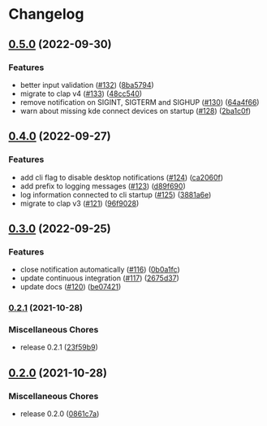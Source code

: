 # Changelog

## [0.5.0](https://github.com/kucera-lukas/rusty-battery/compare/v0.4.0...v0.5.0) (2022-09-30)

### Features

- better input validation ([#132](https://github.com/kucera-lukas/rusty-battery/issues/132)) ([8ba5794](https://github.com/kucera-lukas/rusty-battery/commit/8ba57946ff375c14369352686b41b90e31b5ad85))
- migrate to clap v4 ([#133](https://github.com/kucera-lukas/rusty-battery/issues/133)) ([48cc540](https://github.com/kucera-lukas/rusty-battery/commit/48cc540086a5ca947b69757cd96c8085ec5528ec))
- remove notification on SIGINT, SIGTERM and SIGHUP ([#130](https://github.com/kucera-lukas/rusty-battery/issues/130)) ([64a4f66](https://github.com/kucera-lukas/rusty-battery/commit/64a4f66188aa80a3e2e3d51828e858ed842fc7e3))
- warn about missing kde connect devices on startup ([#128](https://github.com/kucera-lukas/rusty-battery/issues/128)) ([2ba1c0f](https://github.com/kucera-lukas/rusty-battery/commit/2ba1c0f1827c12700ed4ff356323ce5f9c75763f))

## [0.4.0](https://github.com/kucera-lukas/rusty-battery/compare/v0.3.0...v0.4.0) (2022-09-27)

### Features

- add cli flag to disable desktop notifications ([#124](https://github.com/kucera-lukas/rusty-battery/issues/124)) ([ca2060f](https://github.com/kucera-lukas/rusty-battery/commit/ca2060f566e15ca69442e2eb52bed8ec95fe7267))
- add prefix to logging messages ([#123](https://github.com/kucera-lukas/rusty-battery/issues/123)) ([d89f690](https://github.com/kucera-lukas/rusty-battery/commit/d89f69016ac9f0f09796177fd22f42d26ad90663))
- log information connected to cli startup ([#125](https://github.com/kucera-lukas/rusty-battery/issues/125)) ([3881a6e](https://github.com/kucera-lukas/rusty-battery/commit/3881a6eb06a66bf5eeba13fc63ca43b0844e748b))
- migrate to clap v3 ([#121](https://github.com/kucera-lukas/rusty-battery/issues/121)) ([96f9028](https://github.com/kucera-lukas/rusty-battery/commit/96f90287214a3c39ce2b1c6445bb34c15abfeff2))

## [0.3.0](https://www.github.com/kucera-lukas/rusty-battery/compare/v0.2.1...v0.3.0) (2022-09-25)

### Features

- close notification automatically ([#116](https://www.github.com/kucera-lukas/rusty-battery/issues/116)) ([0b0a1fc](https://www.github.com/kucera-lukas/rusty-battery/commit/0b0a1fc3dc1e2291721272e6e41494d6d69e0252))
- update continuous integration ([#117](https://www.github.com/kucera-lukas/rusty-battery/issues/117)) ([2675d37](https://www.github.com/kucera-lukas/rusty-battery/commit/2675d373136450bb148760b2043f34b80cac2f89))
- update docs ([#120](https://www.github.com/kucera-lukas/rusty-battery/issues/120)) ([be07421](https://www.github.com/kucera-lukas/rusty-battery/commit/be07421dea49a422621ea461411f7fbd22fbaf40))

### [0.2.1](https://www.github.com/kucera-lukas/rusty-battery/compare/v0.2.0...v0.2.1) (2021-10-28)

### Miscellaneous Chores

- release 0.2.1 ([23f59b9](https://www.github.com/kucera-lukas/rusty-battery/commit/23f59b99527c695855db25419e9b54758e5e4889))

## [0.2.0](https://www.github.com/kucera-lukas/rusty-battery/compare/v0.1.3...v0.2.0) (2021-10-28)

### Miscellaneous Chores

- release 0.2.0 ([0861c7a](https://www.github.com/kucera-lukas/rusty-battery/commit/0861c7a082780bda8a33f47830830699d2185ac7))
